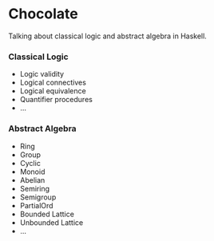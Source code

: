 # Chocolate

Talking about classical logic and abstract algebra in Haskell.

### Classical Logic

- Logic validity
- Logical connectives
- Logical equivalence
- Quantifier procedures
- ...
  
### Abstract Algebra

- Ring
- Group
- Cyclic
- Monoid
- Abelian
- Semiring
- Semigroup
- PartialOrd
- Bounded Lattice
- Unbounded Lattice
- ...
